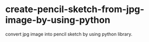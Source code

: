 # create-pencil-sketch-from-jpg-image-by-using-python
convert jpg image into pencil sketch by using python library.

